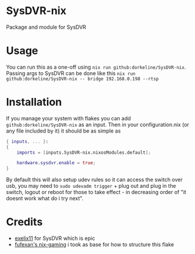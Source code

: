 # SysDVR-nix

Package and module for SysDVR

# Usage

You can run this as a one-off using `nix run github:dorkeline/SysDVR-nix`. Passing args to SysDVR can be done like this `nix run github:dorkeline/SysDVR-nix -- bridge 192.168.0.198 --rtsp`

# Installation

If you manage your system with flakes you can add `github:dorkeline/SysDVR-nix` as an input. Then in your configuration.nix (or any file included by it) it should be as simple as

```nix
{ inputs, ... }: 
{
    imports = [inputs.SysDVR-nix.nixosModules.default];

    hardware.sysdvr.enable = true;
}
```

By default this will also setup udev rules so it can access the switch over usb, you may need to `sudo udevadm trigger` + plug out and plug in the switch, logout or reboot for those to take effect - in decreasing order of "it doesnt work what do i try next".

# Credits
- [exelix11](https://github.com/exelix11/SysDVR) for SysDVR which is epic
- [fufexan's nix-gaming](https://github.com/fufexan/nix-gaming) i took as base for how to structure this flake

